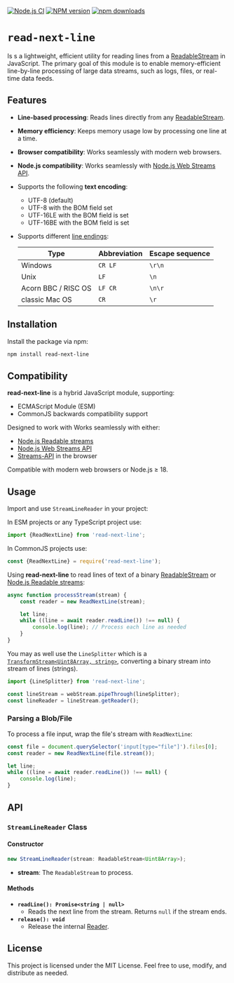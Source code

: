 [![Node.js CI](https://github.com/Borewit/read-next-line/actions/workflows/nodejs-ci.yml/badge.svg)](https://github.com/Borewit/read-next-line/actions/workflows/nodejs-ci.yml)
[![NPM version](https://img.shields.io/npm/v/read-next-line.svg)](https://npmjs.org/package/read-next-line)
[![npm downloads](http://img.shields.io/npm/dm/read-next-line.svg)](https://npmcharts.com/compare/read-next-line)

# `read-next-line`
Is s a lightweight, efficient utility for reading lines from a [ReadableStream](https://developer.mozilla.org/docs/Web/API/ReadableStream) in JavaScript.
The primary goal of this module is to enable memory-efficient line-by-line processing of large data streams,
such as logs, files, or real-time data feeds.

## Features

- **Line-based processing**: Reads lines directly from any [ReadableStream](https://developer.mozilla.org/docs/Web/API/ReadableStream).
- **Memory efficiency**: Keeps memory usage low by processing one line at a time.
- **Browser compatibility**: Works seamlessly with modern web browsers.
- **Node.js compatibility**: Works seamlessly with [Node.js Web Streams API](https://nodejs.org/api/webstreams.html#web-streams-api).
- Supports the following **text encoding**:
  - UTF-8 (default)
  - UTF-8 with the BOM field set
  - UTF-16LE with the BOM field is set
  - UTF-16BE with the BOM field is set
- Supports different [line endings](https://en.wikipedia.org/wiki/Newline):

  | Type                | Abbreviation | Escape sequence |
  |---------------------|--------------|-----------------|
  | Windows             | `CR LF`      | `\r\n`          |
  | Unix                | `LF`         | `\n`            |
  | Acorn BBC / RISC OS | `LF CR`      | `\n\r`          |
  | classic Mac OS      | `CR`         | `\r`            |

## Installation

Install the package via npm:

```bash
npm install read-next-line
```

## Compatibility

**read-next-line** is a hybrid JavaScript module, supporting:
- ECMAScript Module (ESM)
- CommonJS backwards compatibility support

Designed to work with Works seamlessly with either:
- [Node.js Readable streams](https://nodejs.org/api/stream.html#readable-streams)
- [Node.js Web Streams API](https://nodejs.org/api/webstreams.html#web-streams-api)
- [Streams-API](https://developer.mozilla.org/docs/Web/API/Streams_API) in the browser

Compatible with modern web browsers or Node.js ≥ 18.

## Usage

Import and use `StreamLineReader` in your project:

In ESM projects or any TypeScript project use:
```js
import {ReadNextLine} from 'read-next-line';
```

In CommonJS projects use:
```js
const {ReadNextLine} = require('read-next-line');
```

Using **read-next-line** to read lines of text of a binary [ReadableStream](https://developer.mozilla.org/docs/Web/API/ReadableStream) or [Node.js Readable streams](https://nodejs.org/api/stream.html#readable-streams):
```js
async function processStream(stream) {
	const reader = new ReadNextLine(stream);

	let line;
	while ((line = await reader.readLine()) !== null) {
		console.log(line); // Process each line as needed
	}
}
```

You may as well use the `LineSplitter` which is a [`TransformStream<Uint8Array, string>`](https://developer.mozilla.org/docs/Web/API/TransformStream),
converting a binary stream into stream of lines (strings).

```js
import {LineSplitter} from 'read-next-line';

const lineStream = webStream.pipeThrough(lineSplitter);
const lineReader = lineStream.getReader();
```

### Parsing a Blob/File

To process a file input, wrap the file's stream with `ReadNextLine`:

```js
const file = document.querySelector('input[type="file"]').files[0];
const reader = new ReadNextLine(file.stream());

let line;
while ((line = await reader.readLine()) !== null) {
	console.log(line);
}
```

## API

### `StreamLineReader` Class

#### Constructor

```ts
new StreamLineReader(stream: ReadableStream<Uint8Array>);
```

- **stream**: The `ReadableStream` to process.

#### Methods

- **`readLine(): Promise<string | null>`**
	- Reads the next line from the stream. Returns `null` if the stream ends.
- **`release(): void`**
    - Release the internal [Reader](https://developer.mozilla.org/docs/Web/API/ReadableStreamDefaultReader/releaseLock).


## License

This project is licensed under the MIT License. Feel free to use, modify, and distribute as needed.
